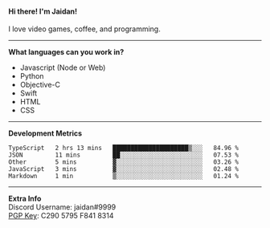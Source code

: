 #### Hi there! I'm Jaidan!
I love video games, coffee, and programming.

---
**What languages can you work in?**<br>
- Javascript (Node or Web)
- Python
- Objective-C
- Swift
- HTML
- CSS

---
**Development Metrics**<br>
<!--START_SECTION:waka-->
```text
TypeScript   2 hrs 13 mins   █████████████████████▒░░░   84.96 % 
JSON         11 mins         ██░░░░░░░░░░░░░░░░░░░░░░░   07.53 % 
Other        5 mins          ▓░░░░░░░░░░░░░░░░░░░░░░░░   03.26 % 
JavaScript   3 mins          ▓░░░░░░░░░░░░░░░░░░░░░░░░   02.48 % 
Markdown     1 min           ▒░░░░░░░░░░░░░░░░░░░░░░░░   01.24 % 
```
<!--END_SECTION:waka-->

---
**Extra Info**<br>
Discord Username: jaidan#9999  
[PGP Key](https://keybase.io/monotrix/pgp_keys.asc): C290 5795 F841 8314
